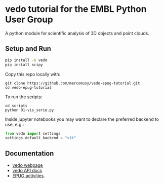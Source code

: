 # vedo tutorial for the EMBL Python User Group

A python module for scientific analysis of 3D objects and point clouds.


## Setup and Run
```sh
pip install -U vedo
pip install scipy
```

Copy this repo locally with:
```
git clone https://github.com/marcomusy/vedo-epug-tutorial.git
cd vedo-epug-tutorial
```

To run the scripts:
```
cd scripts
python 01-vis_serie.py
```

Inside jupyter notebooks you may want to declare the preferred backend to use, e.g.:
```py
from vedo import settings
settings.default_backend = "vtk"
```

## Documentation
- [vedo webpage](https://vedo.embl.es/)
- [vedo API docs](https://vedo.embl.es/docs/)
- [EPUG activities](https://git.embl.de/grp-bio-it/EPUG).
